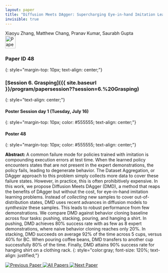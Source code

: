 ```yaml
---
layout: paper
title: "Diffusion Meets DAgger: Supercharging Eye-in-hand Imitation Learning"
invisible: true
---
```

<div class="paper-authors">
<div class="paper-author-box">
    <div class="paper-author-name">Xiaoyu Zhang, Matthew Chang, Pranav Kumar, Saurabh Gupta</div>
    <div class="paper-author-uni"></div>
</div>

</div><div class="paper-pdf">
<div> <a href="http://www.roboticsproceedings.org/rss19/p48.pdf"><img src="{{ site.baseurl }}/images/paper_link.png" alt="Paper Website" width = "33"  height = "40"/></a> </div>
</div>

### Paper ID 48
{: style="margin-top: 10px; text-align: center;"}

### [Session 6. Grasping]({{ site.baseurl }}/program/papersession??session=6.%20Grasping)
{: style="text-align: center;"}

#### Poster Session day 1 (Tuesday, July 16)
{: style="margin-top: 10px; color: #555555; text-align: center;"}

#### Poster 48
{: style="margin-top: 10px; color: #555555; text-align: center;"}

<b style="color: black;">Abstract: </b>A common failure mode for policies trained with imitation is compounding execution errors at test time. When the learned policy encounters states that are not present in the expert demonstrations, the policy fails, leading to degenerate behavior. The Dataset Aggregation, or DAgger approach to this problem simply collects more data to cover these failure states. However, in practice, this is often prohibitively expensive. In this work, we propose Diffusion Meets DAgger (DMD), a method that reaps the benefits of DAgger but without the cost, for eye-in-hand imitation learning problems. Instead of *collecting* new samples to cover out-of-distribution states, DMD uses recent advances in diffusion models to *synthesize* these samples. This leads to robust performance from few demonstrations. We compare DMD against behavior cloning baseline across four tasks: pushing, stacking, pouring, and hanging a shirt. In pushing, DMD achieves 80% success rate with as few as 8 expert demonstrations, where naive behavior cloning reaches only 20%. In stacking, DMD succeeds on average 92% of the time across 5 cups, versus 40% for BC. When pouring coffee beans, DMD transfers to another cup successfully 80% of the time. Finally, DMD attains 90% success rate for hanging shirt on a clothing rack.
{: style="color:gray; font-size: 120%; text-align: justified;"}


<div class="paper-menu">
<a href="{{ site.baseurl }}/program/papers/047/"> <img src="{{ site.baseurl }}/images/previous_paper_icon.png" alt="Previous Paper" title="Previous Paper"/> </a>
<a href="{{ site.baseurl }}/program/papers"><img src="{{ site.baseurl }}/images/overview_icon.png" alt="All Papers" title="All Papers"/> </a>
<a href="{{ site.baseurl }}/program/papers/049/"> <img src="{{ site.baseurl }}/images/next_paper_icon.png" alt="Next Paper" title="Next Paper"/> </a>

</div>
